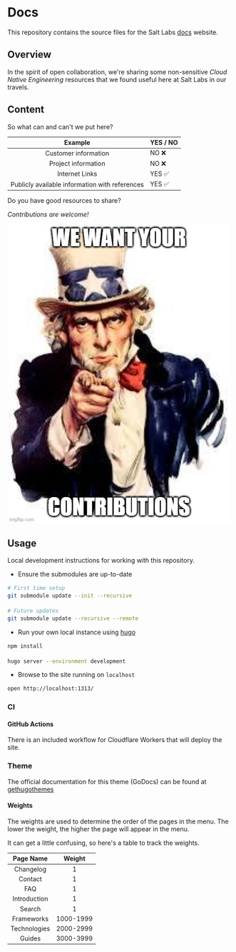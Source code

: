 # Docs

This repository contains the source files for the Salt Labs [docs](https://docs.saltlabs.tech) website.

## Overview

In the spirit of open collaboration, we're sharing some non-sensitive _Cloud Native Engineering_ resources that we found useful here at Salt Labs in our travels.

## Content

So what can and can't we put here?

|                    Example                     | YES / NO |
| :--------------------------------------------: | :------- |
|              Customer information              | NO ❌    |
|              Project information               | NO ❌    |
|                 Internet Links                 | YES ✅   |
| Publicly available information with references | YES ✅   |

Do you have good resources to share?

_Contributions are welcome!_

![Contributions](/assets/images/meme/contributions.png)

## Usage

Local development instructions for working with this repository.

- Ensure the submodules are up-to-date

```bash
# First time setup
git submodule update --init --recursive

# Future updates
git submodule update --recursive --remote
```

- Run your own local instance using [hugo](https://gohugo.io)

```bash
npm install

hugo server --environment development
```

- Browse to the site running on `localhost`

```bash
open http://localhost:1313/
```

### CI

#### GitHub Actions

There is an included workflow for Cloudflare Workers that will deploy the site.

### Theme

The official documentation for this theme (GoDocs) can be found at [gethugothemes](https://docs.gethugothemes.com/godocs/)

#### Weights

The weights are used to determine the order of the pages in the menu. The lower the weight, the higher the page will appear in the menu.

It can get a little confusing, so here's a table to track the weights.

|  Page Name   |  Weight   |
| :----------: | :-------: |
|  Changelog   |     1     |
|   Contact    |     1     |
|     FAQ      |     1     |
| Introduction |     1     |
|    Search    |     1     |
|  Frameworks  | 1000-1999 |
| Technologies | 2000-2999 |
|    Guides    | 3000-3999 |
